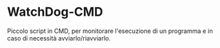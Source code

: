 # WatchDog-CMD
Piccolo script in CMD, per monitorare l'esecuzione di un programma e in caso di necessità avviarlo/riavviarlo.
